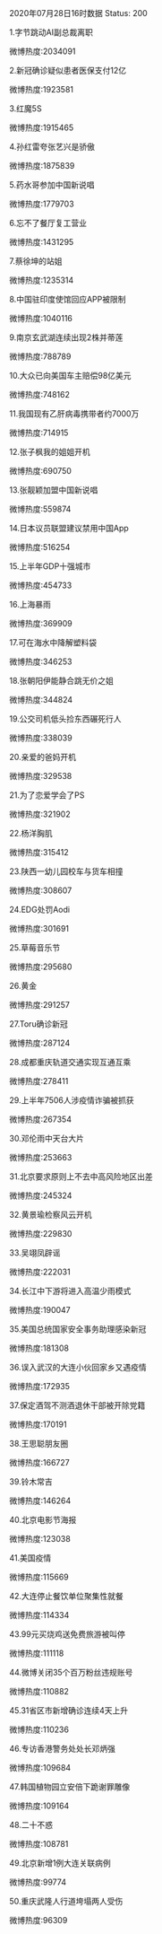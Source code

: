 2020年07月28日16时数据
Status: 200

1.字节跳动AI副总裁离职

微博热度:2034091

2.新冠确诊疑似患者医保支付12亿

微博热度:1923581

3.红魔5S

微博热度:1915465

4.孙红雷夸张艺兴是骄傲

微博热度:1875839

5.药水哥参加中国新说唱

微博热度:1779703

6.忘不了餐厅复工营业

微博热度:1431295

7.蔡徐坤的站姐

微博热度:1235314

8.中国驻印度使馆回应APP被限制

微博热度:1040116

9.南京玄武湖连续出现2株并蒂莲

微博热度:788789

10.大众已向美国车主赔偿98亿美元

微博热度:748162

11.我国现有乙肝病毒携带者约7000万

微博热度:714915

12.张子枫我的姐姐开机

微博热度:690750

13.张靓颖加盟中国新说唱

微博热度:559874

14.日本议员联盟建议禁用中国App

微博热度:516254

15.上半年GDP十强城市

微博热度:454733

16.上海暴雨

微博热度:369909

17.可在海水中降解塑料袋

微博热度:346253

18.张朝阳伊能静合跳无价之姐

微博热度:344824

19.公交司机低头捡东西碾死行人

微博热度:338039

20.亲爱的爸妈开机

微博热度:329538

21.为了恋爱学会了PS

微博热度:321902

22.杨洋胸肌

微博热度:315412

23.陕西一幼儿园校车与货车相撞

微博热度:308607

24.EDG处罚Aodi

微博热度:301691

25.草莓音乐节

微博热度:295680

26.黄金

微博热度:291257

27.Toru确诊新冠

微博热度:287124

28.成都重庆轨道交通实现互通互乘

微博热度:278411

29.上半年7506人涉疫情诈骗被抓获

微博热度:267354

30.邓伦雨中天台大片

微博热度:253663

31.北京要求原则上不去中高风险地区出差

微博热度:245324

32.黄景瑜检察风云开机

微博热度:229830

33.吴翊凤辟谣

微博热度:222031

34.长江中下游将进入高温少雨模式

微博热度:190047

35.美国总统国家安全事务助理感染新冠

微博热度:181308

36.误入武汉的大连小伙回家乡又遇疫情

微博热度:172935

37.保定酒驾不测酒退休干部被开除党籍

微博热度:170191

38.王思聪朋友圈

微博热度:166727

39.铃木常吉

微博热度:146264

40.北京电影节海报

微博热度:123038

41.美国疫情

微博热度:115669

42.大连停止餐饮单位聚集性就餐

微博热度:114334

43.99元买烧鸡送免费旅游被叫停

微博热度:111118

44.微博关闭35个百万粉丝违规账号

微博热度:110882

45.31省区市新增确诊连续4天上升

微博热度:110236

46.专访香港警务处处长邓炳强

微博热度:109684

47.韩国植物园立安倍下跪谢罪雕像

微博热度:109164

48.二十不惑

微博热度:108781

49.北京新增1例大连关联病例

微博热度:99774

50.重庆武隆人行道垮塌两人受伤

微博热度:96309


